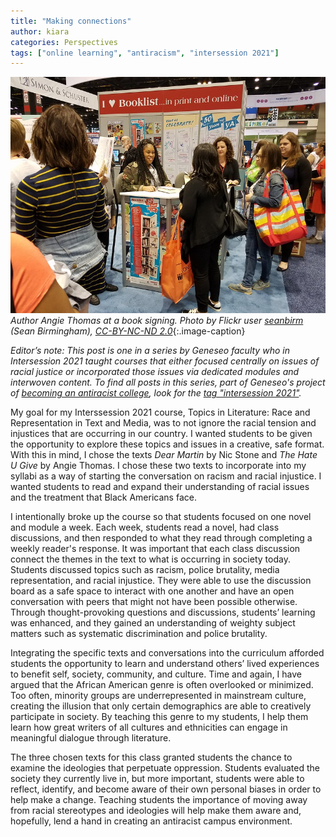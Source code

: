 ```yaml
---
title: "Making connections" 
author: kiara
categories: Perspectives
tags: ["online learning", "antiracism", "intersession 2021"]
---
```


![Author Angie Thomas signing books](/images/angie_thomas.jpg)
*Author Angie Thomas at a book signing. Photo by Flickr user [seanbirm](https://flic.kr/p/WJaHsD) (Sean Birmingham), [CC-BY-NC-ND 2.0](https://creativecommons.org/licenses/by-nc-nd/2.0/)*{:.image-caption}

*Editor’s note: This post is one in a series by Geneseo faculty who in Intersession 2021 taught courses that either focused centrally on issues of racial justice or incorporated those issues via dedicated modules and interwoven content. To find all posts in this series, part of Geneseo's project of [becoming an antiracist college](https://www.geneseo.edu/tlc/becoming-antiracist-college-project), look for the [tag "intersession 2021"](/labels#tags).*

<span class="drop">M</span>y goal for my Interssession 2021 course, Topics in Literature: Race and Representation in Text and Media, was to not ignore the racial tension and injustices that are occurring in our country. I wanted students to be given the opportunity to explore these topics and issues in a creative, safe format. With this in mind, I chose the texts *Dear Martin* by Nic Stone and *The Hate U Give* by Angie Thomas. I chose these two texts to incorporate into my syllabi as a way of starting the conversation on racism and racial injustice. I wanted students to read and expand their understanding of racial issues and the treatment that Black Americans face.

<!--more-->

I intentionally broke up the course so that students focused on one novel and module a week. Each week, students read a novel, had class discussions, and then responded to what they read through completing a weekly reader's response. It was important that each class discussion connect the themes in the text to what is occurring in society today. Students discussed topics such as racism, police brutality, media representation, and racial injustice. They were able to use the discussion board as a safe space to interact with one another and have an open conversation with peers that might not have been possible otherwise. Through thought-provoking questions and discussions, students’ learning was enhanced, and they gained an understanding of weighty subject matters such as systematic discrimination and police brutality.

Integrating the specific texts and conversations into the curriculum afforded students the opportunity to learn and understand others’ lived experiences to benefit self, society, community, and culture. Time and again, I have argued that the African American genre is often overlooked or minimized. Too often, minority groups are underrepresented in mainstream culture, creating the illusion that only certain demographics are able to creatively participate in society. By teaching this genre to my students, I help them learn how great writers of all cultures and ethnicities can engage in meaningful dialogue through literature.

The three chosen texts for this class granted students the chance to examine the ideologies that perpetuate oppression. Students evaluated the society they currently live in, but more important, students were able to reflect, identify, and become aware of their own personal biases in order to help make a change. Teaching students the importance of moving away from racial stereotypes and ideologies will help make them aware and, hopefully, lend a hand in creating an antiracist campus environment.
